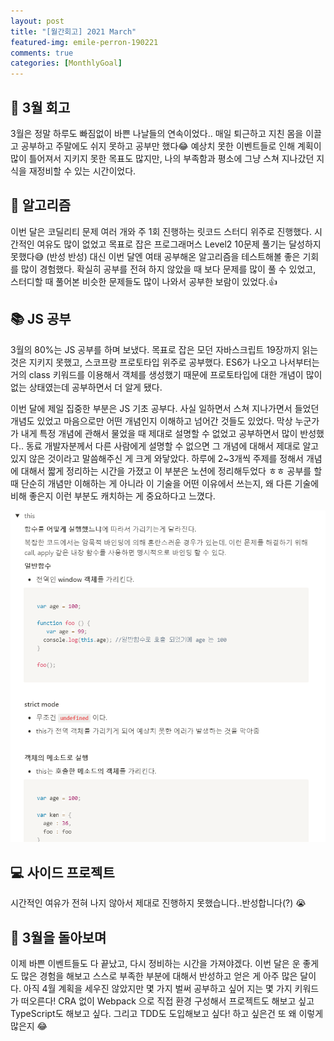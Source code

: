 ```yaml
---
layout: post
title: "[월간회고] 2021 March"
featured-img: emile-perron-190221
comments: true
categories: [MonthlyGoal]
---
```


## 💬 3월 회고

3월은 정말 하루도 빠짐없이 바쁜 나날들의 연속이었다.. 매일 퇴근하고 지친 몸을 이끌고 공부하고 주말에도 쉬지 못하고 공부만 했다😂 예상치 못한 이벤트들로 인해 계획이 많이 틀어져서 지키지 못한 목표도 많지만, 나의 부족함과 평소에 그냥 스쳐 지나갔던 지식을 재정비할 수 있는 시간이었다.

## 🧮 알고리즘

이번 달은 코딜리티 문제 여러 개와 주 1회 진행하는 릿코드 스터디 위주로 진행했다. 시간적인 여유도 많이 없었고 목표로 잡은 프로그래머스 Level2 10문제 풀기는 달성하지 못했다😅 (반성 반성) 대신 이번 달엔 여태 공부해온 알고리즘을 테스트해볼 좋은 기회를 많이 경험했다. 확실히 공부를 전혀 하지 않았을 때 보다 문제를 많이 풀 수 있었고, 스터디할 때 풀어본 비슷한 문제들도 많이 나와서 공부한 보람이 있었다.👍

## 📚 JS 공부

3월의 80%는 JS 공부를 하며 보냈다. 목표로 잡은 모던 자바스크립트 19장까지 읽는 것은 지키지 못했고, 스코프랑 프로토타입 위주로 공부했다. ES6가 나오고 나서부터는 거의 class 키워드를 이용해서 객체를 생성했기 때문에 프로토타입에 대한 개념이 많이 없는 상태였는데 공부하면서 더 알게 됐다. 

이번 달에 제일 집중한 부분은 JS 기초 공부다. 사실 일하면서 스쳐 지나가면서 들었던 개념도 있었고 마음으로만 어떤 개념인지 이해하고 넘어간 것들도 있었다. 막상 누군가가 내게 특정 개념에 관해서 물었을 때 제대로 설명할 수 없었고 공부하면서 많이 반성했다.. 동료 개발자분께서 다른 사람에게 설명할 수 없으면 그 개념에 대해서 제대로 알고 있지 않은 것이라고 말씀해주신 게 크게 와닿았다. 하루에 2~3개씩 주제를 정해서 개념에 대해서 짧게 정리하는 시간을 가졌고 이 부분은 노션에 정리해두었다 ㅎㅎ 공부를 할 때 단순히 개념만 이해하는 게 아니라 이 기술을 어떤 이유에서 쓰는지, 왜 다른 기술에 비해 좋은지 이런 부분도 캐치하는 게 중요하다고 느꼈다.

![notion_js_interview](../assets/img/posts/notion-js-interview.png)

## 💻 사이드 프로젝트

시간적인 여유가 전혀 나지 않아서 제대로 진행하지 못했습니다..반성합니다(?) 😭 


## 💬 3월을 돌아보며 
이제 바쁜 이벤트들도 다 끝났고, 다시 정비하는 시간을 가져야겠다. 이번 달은 운 좋게도 많은 경험을 해보고 스스로 부족한 부분에 대해서 반성하고 얻은 게 아주 많은 달이다. 아직 4월 계획을 세우진 않았지만 몇 가지 벌써 공부하고 싶어 지는 몇 가지 키워드가 떠오른다! CRA 없이 Webpack 으로 직접 환경 구성해서 프로젝트도 해보고 싶고 TypeScript도 해보고 싶다. 그리고 TDD도 도입해보고 싶다! 하고 싶은건 또 왜 이렇게 많은지 😂 